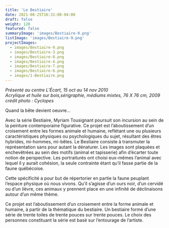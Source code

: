 ```yaml
---
title: 'Le Bestiaire'
date: 2021-08-25T16:31:08-04:00
draft: false
weight: 120
featured: false
summaryImage: 'images/Bestiaire-9.png'
listImage: 'images/Bestiaire-9.png'
projectImages:
  - images/Bestiaire-9.png
  - images/Bestiaire-3.png
  - images/Bestiaire-8.png
  - images/Bestiaire-4.png
  - images/Bestiaire-7.png
  - images/Bestiaire-6.png
  - images/1-Bestiaire.png
---
```


_Présenté au centre L&rsquo;Écart, 15 oct au 14 nov 2010  
Acrylique et huile sur bois,sérigraphie, médiums mixtes, 76 X 76 cm, 2009  
crédit photo : Cyclopes_

Quand la bête devient oeuvre...

Avec la série Bestiaire, Myriam Tousignant poursuit son incursion au sein de la peinture contemporaine figurative. Ce projet est l’aboutissement d’un croisement entre les formes animale et humaine, reflétant une ou plusieurs caractéristiques physiques ou psychologiques du sujet, résultant des êtres hybrides, mi-hommes, mi-bêtes. Le Bestiaire consiste à transmuter la représentation sans pour autant la dénaturer. Les images sont plaquées et enchevêtrées au sein des motifs (animal et tapisserie) afin d’écarter toute notion de perspective. Les portraiturés ont choisi eux-mêmes l’animal avec lequel il y aurait cohésion, la seule contrainte étant qu’il fasse partie de la faune québécoise.

Cette spécificité a pour but de répertorier en partie la faune peuplant l’espace physique où nous vivons. Qu’il s’agisse d’un ours noir, d’un cervidé ou d’un lièvre, ces animaux y prennent place en une infinité de déclinaisons autour d’un même thème.

Ce projet est l’aboutissement d’un croisement entre la forme animale et humaine, à partir de la thématique du bestiaire. Un bestiaire formé d’une série de trente toiles de trente pouces sur trente pouces. Le choix des personnes constituant la série est basé sur l’entourage de l’artiste.

